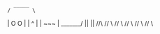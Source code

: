       _____
    /       \
   |  O   O  |
   |    ^    |
   |   ~~~   |
    \_______/
       ||
       ||
     //\\
    //  \\
   //    \\
  //      \\
 //        \\
//          \\
